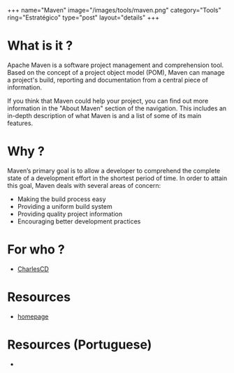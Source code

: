+++
name="Maven"
image="/images/tools/maven.png"
category="Tools"
ring="Estratégico"
type="post"
layout="details"
+++

# What is it ?
Apache Maven is a software project management and comprehension tool. Based on the concept of a project object model (POM), Maven can manage a project's build, reporting and documentation from a central piece of information.

If you think that Maven could help your project, you can find out more information in the "About Maven" section of the navigation. This includes an in-depth description of what Maven is and a list of some of its main features.


# Why ?

Maven’s primary goal is to allow a developer to comprehend the complete state of a development effort in the shortest period of time. In order to attain this goal, Maven deals with several areas of concern:

* Making the build process easy
* Providing a uniform build system
* Providing quality project information
* Encouraging better development practices

# For who ?
* [CharlesCD](https://charlescd.io/)

# Resources
* [homepage](https://maven.apache.org/)

# Resources (Portuguese)
* []()
